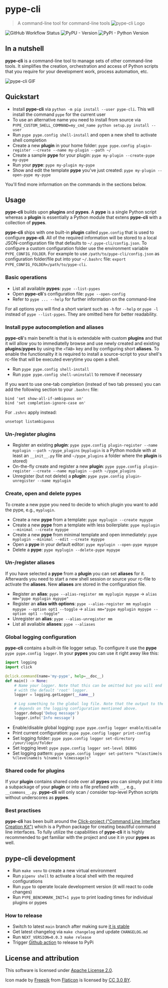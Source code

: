 # pype-cli

> A command-line tool for command-line tools ![pype-cli Logo](res/icon.png)

![GitHub Workflow Status](https://img.shields.io/github/workflow/status/BastiTee/pype-cli/CI) ![PyPU - Version](https://img.shields.io/pypi/v/pype-cli.svg) ![PyPI - Python Version](https://img.shields.io/pypi/pyversions/pype-cli.svg)

## In a nutshell

**pype-cli** is a command-line tool to manage sets of other command-line tools. It simplifies the creation, orchestration and access of Python scripts that you require for your development work, process automation, etc.

![pype-cli GIF](res/pype-cli.gif)

## Quickstart

- Install **pype-cli** via `python -m pip install --user pype-cli`. This will install the command `pype` for the current user
- To use an alternative name you need to install from source via `PYPE_CUSTOM_SHELL_COMMAND=my_cmd_name python setup.py install --user`
- Run `pype pype.config shell-install` and open a new shell to activate shell completion
- Create a new **plugin** in your home folder: `pype pype.config plugin-register --create --name my-plugin --path ~/`
- Create a sample **pype** for your plugin: `pype my-plugin --create-pype my-pype`
- Run your **pype**: `pype my-plugin my-pype`
- Show and edit the template **pype** you've just created: `pype my-plugin --open-pype my-pype`

You'll find more information on the commands in the sections below.

## Usage

**pype-cli** builds upon **plugins** and **pypes**. A **pype** is a single Python script whereas a **plugin** is essentially a Python module that extens **pype-cli** with a collection of **pypes**.

**pype-cli** ships with one built-in **plugin** called `pype.config` that is used to configure **pype-cli**. All of the required information will be stored to a local JSON-configuration file that defaults to `~/.pype-cli/config.json`. To configure a custom configuration folder use the environment variable `PYPE_CONFIG_FOLDER`. For example to use `/path/to/pype-cli/config.json` as configuration folder/file put into your `~/.bashrc` file: `export PYPE_CONFIG_FOLDER=/path/to/pype-cli`.

### Basic operations

- List all available **pypes**: `pype --list-pypes`
- Open **pype-cli**'s configuration file: `pype --open-config`
- Refer to `pype ... --help` for further information on the command-line

For all options you will find a short variant such as `-h` for `--help` or `pype -l` instead of `pype --list-pypes`. They are omitted here for better readability.

### Install pype autocompletion and aliases

**pype-cli**'s main benefit is that is is extendable with custom **plugins** and that it will allow you to immediatelly browse and use newly created and existing **plugins**/**pypes** by using the `<TAB>` key and by configuring short **aliases**. To enable the functionality it is required to install a source-script to your shell's rc-file that will be executed everytime you open a shell.

- Run `pype pype.config shell-install`
- Run `pype pype.config shell-uninstall` to remove if necessary

If you want to use one-tab completion (instead of two tab presses) you can add the following section to your `.bashrc` file:

```shell
bind 'set show-all-if-ambiguous on'
bind 'set completion-ignore-case on'
```

For `.zshrc` apply instead:

```shell
unsetopt listambiguous
```

### Un-/register plugins

- Register an existing **plugin**: `pype pype.config plugin-register --name myplugin --path ~/pype_plugins` (`myplugin` is a Python module with at least an `__init__.py` file and `~/pype_plugins` a folder where the **plugin** is stored)
- On-the-fly create and register a new **plugin**: `pype pype.config plugin-register --create --name myplugin --path ~/pype_plugins`
- Unregister (but not delete) a **plugin**: `pype pype.config plugin-unregister --name myplugin`

### Create, open and delete pypes

To create a new pype you need to decide to which plugin you want to add the pype, e.g., `myplugin`.

- Create a new **pype** from a template: `pype myplugin --create mypype`
- Create a new **pype** from a template with less boilerplate: `pype myplugin --minimal --create mypype`
- Create a new **pype** from minimal template and open immediately: `pype myplugin --minimal --edit --create mypype`
- Open a **pype** in your default editor: `pype myplugin --open-pype mypype`
- Delete a **pype**: `pype myplugin --delete-pype mypype`

### Un-/register aliases

If you have selected a **pype** from a **plugin** you can set **aliases** for it. Afterwards you need to start a new shell session or source your rc-file to activate the **aliases**. New **aliases** are stored in the configuration file.

- Register an **alias**: `pype --alias-register mm myplugin mypype` → `alias mm="pype myplugin mypype"`
- Register an **alias with options**: `pype --alias-register mm myplugin mypype --option opt1 --toggle` → `alias mm="pype myplugin mypype --option opt1 --toggle"`
- Unregister an **alias**: `pype --alias-unregister mm`
- List all avaliable **aliases**: `pype --aliases`

### Global logging configuration

**pype-cli** contains a built-in file logger setup. To configure it use the **pype** `pype pype.config logger`. In your **pypes** you can use it right away like this:

```python
import logging
import click

@click.command(name='my-pype', help=__doc__)
def main() -> None:
    # Name your logger. Note that this can be omitted but you will end up
    # with the default 'root' logger.
    logger = logging.getLogger(__name__)

    # Log something to the global log file. Note that the output to the file
    # depends on the logging configuration mentioned above.
    logger.debug('Debug message')
    logger.info('Info message')
```

- Enable/disable global logging: `pype pype.config logger enable/disable`
- Print current configuration: `pype pype.config logger print-config`
- Set logging folder: `pype pype.config logger set-directory /your/login/folder`
- Set logging level: `pype pype.config logger set-level DEBUG`
- Set logging pattern: `pype pype.config logger set-pattern "%(asctime)s %(levelname)s %(name)s %(message)s"`

### Shared code for plugins

If your **plugin** contains shared code over all **pypes** you can simply put it into a subpackage of your **plugin** or into a file prefixed with `__`, e.g., `__commons__.py`. **pype-cli** will only scan / consider top-level Python scripts without underscores as **pypes**.

### Best practises

**pype-cli** has been built around the [Click-project ("Command Line Interface Creation Kit")](https://click.palletsprojects.com/) which is a Python package for creating beautiful command line interfaces. To fully utilize the capabilities of **pype-cli** it is highly recommended to get familiar with the project and use it in your **pypes** as well.

## pype-cli development

- Run `make venv` to create a new virtual environment
- Run `pipenv shell` to activate a local shell with the required configurations
- Run `pype` to operate locale development version (it will react to code changes)
- Run `PYPE_BENCHMARK_INIT=1 pype` to print loading times for individual plugins or pypes

### How to release

- Switch to latest `main` branch after making sure [it is stable](https://github.com/BastiTee/pype-cli/actions)
- Get latest changelog via `make changelog` and update `CHANGELOG.md`
- Run `NEXT_VERSION=0.0.3 make release`
- Trigger [Github action](https://github.com/BastiTee/pype-cli/actions?query=workflow%3ARelease) to release to PyPi

## License and attribution

This software is licensed under [Apache License 2.0](LICENSE.txt).

Icon made by [Freepik](https://www.freepik.com/) from [Flaticon](https://www.flaticon.com/free-icon/pipeline_1432915) is licensed by [CC 3.0 BY](http://creativecommons.org/licenses/by/3.0/).

